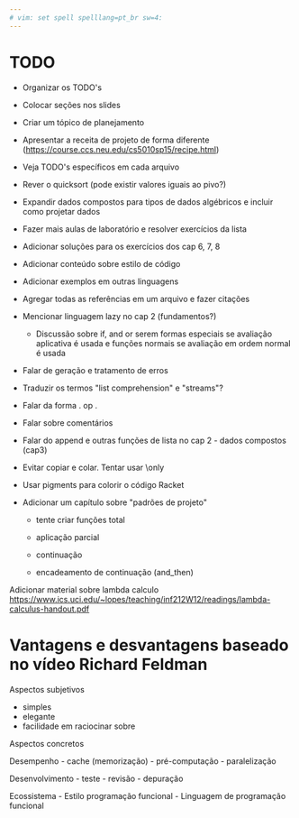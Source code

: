 ```yaml
---
# vim: set spell spelllang=pt_br sw=4:
---
```


# TODO

- Organizar os TODO's

- Colocar seções nos slides

- Criar um tópico de planejamento

- Apresentar a receita de projeto de forma diferente (https://course.ccs.neu.edu/cs5010sp15/recipe.html)

- Veja TODO's específicos em cada arquivo

- Rever o quicksort (pode existir valores iguais ao pivo?)

- Expandir dados compostos para tipos de dados algébricos e incluir como projetar dados

- Fazer mais aulas de laboratório e resolver exercícios da lista

- Adicionar soluções para os exercícios dos cap 6, 7, 8

- Adicionar conteúdo sobre estilo de código

- Adicionar exemplos em outras linguagens

- Agregar todas as referências em um arquivo e fazer citações

- Mencionar linguagem lazy no cap 2 (fundamentos?)

    - Discussão sobre if, and or serem formas especiais se avaliação aplicativa
      é usada e funções normais se avaliação em ordem normal é usada

- Falar de geração e tratamento de erros

- Traduzir os termos "list comprehension" e "streams"?

- Falar da forma . op .

- Falar sobre comentários

- Falar do append e outras funções de lista no cap 2 - dados compostos (cap3)

- Evitar copiar e colar. Tentar usar \only

- Usar pigments para colorir o código Racket

- Adicionar um capítulo sobre "padrões de projeto"

    - tente criar funções total

    - aplicação parcial

    - continuação

    - encadeamento de continuação (and_then)

Adicionar material sobre lambda calculo https://www.ics.uci.edu/~lopes/teaching/inf212W12/readings/lambda-calculus-handout.pdf


# Vantagens e desvantagens baseado no vídeo Richard Feldman 

Aspectos subjetivos

- simples
- elegante
- facilidade em raciocinar sobre

Aspectos concretos

Desempenho
    - cache (memorização)
    - pré-computação
    - paralelização

Desenvolvimento
    - teste
    - revisão
    - depuração

Ecossistema
    - Estilo programação funcional
    - Linguagem de programação funcional
